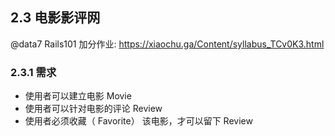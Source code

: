 ## 2.3 电影影评网
@data7 Rails101 加分作业: <https://xiaochu.ga/Content/syllabus_TCv0K3.html>
### 2.3.1 需求
* 使用者可以建立电影 Movie
* 使用者可以针对电影的评论 Review
* 使用者必须收藏（ Favorite） 该电影，才可以留下 Review